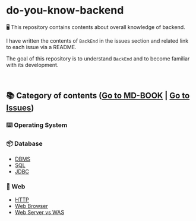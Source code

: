# do-you-know-backend

🖥 This repository contains contents about overall knowledge of backend.

I have written the contents of `BackEnd` in the issues section and related link to each issue via a README.

The goal of this repository is to understand `BackEnd` and to become familiar with its development.

<br/>

## 📚 Category of contents ([Go to MD-BOOK](https://bkjang.github.io/do-you-know-backend) | [Go to Issues](https://github.com/BKJang/do-you-know-backend/issues))

### ⌨️ Operating System

### 📦 Database

- [DBMS](https://github.com/BKJang/do-you-know-backend/issues/2)
- [SQL](https://github.com/BKJang/do-you-know-backend/issues/3)
- [JDBC](https://github.com/BKJang/do-you-know-backend/issues/5)

### 🚀 Web

- [HTTP](https://github.com/BKJang/do-you-know-backend/issues/6)
- [Web Browser](https://github.com/BKJang/do-you-know-backend/issues/7)
- [Web Server vs WAS](https://github.com/BKJang/do-you-know-backend/issues/8)
